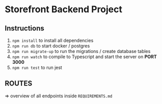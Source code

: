 # Storefront Backend Project

## Instructions

1. `npm install` to install all dependencies
2. `npm run db` to start docker / postgres
3. `npm run migrate-up` to run the migrations / create database tables
4. `npm run watch` to compile to Typescript and start the server on **PORT 3000**
5. `npm run test` to run jest

## ROUTES

=> overview of all endpoints inside `REQUIREMENTS.md`
